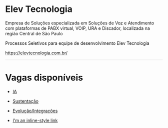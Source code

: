 # Elev Tecnologia
Empresa de Soluções especializada em Soluções de Voz e Atendimento com plataformas de PABX virtual, VOIP, URA e Discador, localizada na região Central de São Paulo

Processos Seletivos para equipe de desenvolvimento Elev Tecnologia  

https://elevtecnologia.com.br/  

---



# Vagas disponíveis  
* [IA](https://github.com/rafaelrbnet/elevtecnologia/blob/master/vaga_ia)
* [Sustentação](https://github.com/rafaelrbnet/elevtecnologia/blob/master/vaga_integrcoes)
* [Evolução/Integrações](https://github.com/rafaelrbnet/elevtecnologia/blob/master/vaga_sustentacao)

* [I'm an inline-style link](https://www.google.com)
